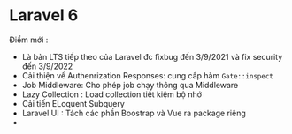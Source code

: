 # Laravel 6

Điểm mới : 

* Là bản LTS tiếp theo của Laravel đc fixbug đến 3/9/2021 và fix security đến 3/9/2022
* Cải thiện về Authenrization Responses: cung cấp hàm `Gate::inspect`
* Job Middleware: Cho phép job chạy thông qua Middleware
* Lazy Collection : Load collection tiết kiệm bộ nhớ
* Cải tiến ELoquent Subquery
* Laravel UI : Tách các phần Boostrap và Vue ra package riêng 
* 